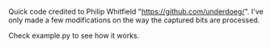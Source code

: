 Quick code credited to Philip Whitfield  "https://github.com/underdoeg/".
I've only made a few modifications on the way the captured bits are processed.

Check example.py to see how it works.
